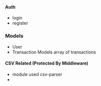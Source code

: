 #### Auth 
- login
- register

### Models
- User
- Transaction Models 
    array of transactions

#### CSV Related (Protected By Middleware)
- module used csv-parser
- 